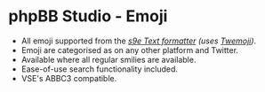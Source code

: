 # phpBB Studio - Emoji

- All emoji supported from the *[s9e Text formatter](https://github.com/s9e/TextFormatter)* *(uses [Twemoji](https://twemoji.twitter.com/))*.
- Emoji are categorised as on any other platform and Twitter.
- Available where all regular smilies are available.
- Ease-of-use search functionality included.
- VSE's ABBC3 compatible.
